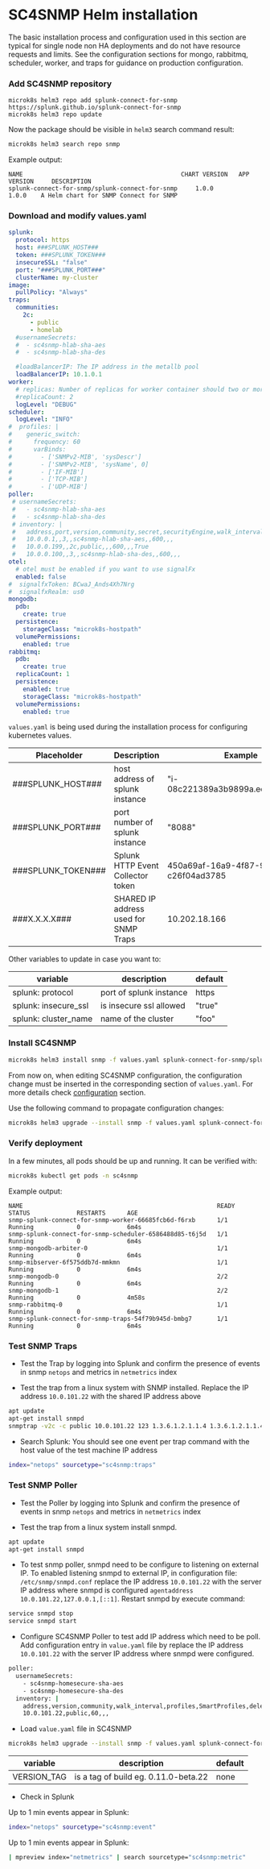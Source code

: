 # SC4SNMP Helm installation

The basic installation process and configuration used in this section are typical 
for single node non HA deployments and do not have resource requests and limits.
See the configuration sections for mongo, rabbitmq, scheduler, worker, and traps for guidance
on production configuration.

### Add SC4SNMP repository
```
microk8s helm3 repo add splunk-connect-for-snmp https://splunk.github.io/splunk-connect-for-snmp
microk8s helm3 repo update
```
Now the package should be visible in `helm3` search command result:
``` bash
microk8s helm3 search repo snmp
```
Example output:
``` 
NAME                                           	CHART VERSION 	APP VERSION   	DESCRIPTION                           
splunk-connect-for-snmp/splunk-connect-for-snmp	    1.0.0	      1.0.0	   A Helm chart for SNMP Connect for SNMP
```

### Download and modify values.yaml
```yaml
splunk:
  protocol: https
  host: ###SPLUNK_HOST###
  token: ###SPLUNK_TOKEN###
  insecureSSL: "false"
  port: "###SPLUNK_PORT###"
  clusterName: my-cluster
image:
  pullPolicy: "Always"
traps:
  communities:
    2c:
      - public
      - homelab
  #usernameSecrets:
  #  - sc4snmp-hlab-sha-aes
  #  - sc4snmp-hlab-sha-des

  #loadBalancerIP: The IP address in the metallb pool
  loadBalancerIP: 10.1.0.1
worker:
  # replicas: Number of replicas for worker container should two or more
  #replicaCount: 2
  logLevel: "DEBUG"
scheduler:
  logLevel: "INFO"
#  profiles: |
#    generic_switch:
#      frequency: 60
#      varBinds:
#        - ['SNMPv2-MIB', 'sysDescr']
#        - ['SNMPv2-MIB', 'sysName', 0]
#        - ['IF-MIB']
#        - ['TCP-MIB']
#        - ['UDP-MIB']
poller:
 # usernameSecrets:
 #   - sc4snmp-hlab-sha-aes
 #   - sc4snmp-hlab-sha-des
 # inventory: |
 #   address,port,version,community,secret,securityEngine,walk_interval,profiles,SmartProfiles,delete
 #   10.0.0.1,,3,,sc4snmp-hlab-sha-aes,,600,,,
 #   10.0.0.199,,2c,public,,,600,,,True
 #   10.0.0.100,,3,,sc4snmp-hlab-sha-des,,600,,,
otel:
  # otel must be enabled if you want to use signalFx
  enabled: false
#  signalfxToken: BCwaJ_Ands4Xh7Nrg
#  signalfxRealm: us0
mongodb:
  pdb:
    create: true
  persistence:
    storageClass: "microk8s-hostpath"
  volumePermissions:
    enabled: true
rabbitmq:
  pdb:
    create: true
  replicaCount: 1
  persistence:
    enabled: true
    storageClass: "microk8s-hostpath"
  volumePermissions:
    enabled: true
```

`values.yaml` is being used during the installation process for configuring kubernetes values.


| Placeholder   | Description  | Example  | 
|---|---|---|
| ###SPLUNK_HOST###  | host address of splunk instance   | "i-08c221389a3b9899a.ec2.splunkit.io"  | 
| ###SPLUNK_PORT###  | port number of splunk instance   | "8088"  | 
| ###SPLUNK_TOKEN### | Splunk HTTP Event Collector token  | 450a69af-16a9-4f87-9628-c26f04ad3785  |
| ###X.X.X.X###  | SHARED IP address used for SNMP Traps   | 10.202.18.166  |

Other variables to update in case you want to:

| variable | description | default |
| --- | --- | --- |
| splunk: protocol | port of splunk instance| https |
| splunk: insecure_ssl| is insecure ssl allowed | "true" |
| splunk: cluster_name | name of the cluster | "foo" |

### Install SC4SNMP
``` bash
microk8s helm3 install snmp -f values.yaml splunk-connect-for-snmp/splunk-connect-for-snmp --namespace=sc4snmp --create-namespace
```

From now on, when editing SC4SNMP configuration, the configuration change must be
inserted in the corresponding section of `values.yaml`. For more details check [configuration](../configuration/deployment-configuration.md) section.

Use the following command to propagate configuration changes:
``` bash
microk8s helm3 upgrade --install snmp -f values.yaml splunk-connect-for-snmp/splunk-connect-for-snmp --namespace=sc4snmp --create-namespace
```

### Verify deployment
In a few minutes, all pods should be up and running. It can be verified with:
``` bash
microk8s kubectl get pods -n sc4snmp
```
Example output:
``` 
NAME                                                      READY   STATUS             RESTARTS      AGE
snmp-splunk-connect-for-snmp-worker-66685fcb6d-f6rxb      1/1     Running            0             6m4s
snmp-splunk-connect-for-snmp-scheduler-6586488d85-t6j5d   1/1     Running            0             6m4s
snmp-mongodb-arbiter-0                                    1/1     Running            0             6m4s
snmp-mibserver-6f575ddb7d-mmkmn                           1/1     Running            0             6m4s
snmp-mongodb-0                                            2/2     Running            0             6m4s
snmp-mongodb-1                                            2/2     Running            0             4m58s
snmp-rabbitmq-0                                           1/1     Running            0             6m4s
snmp-splunk-connect-for-snmp-traps-54f79b945d-bmbg7       1/1     Running            0             6m4s
```

### Test SNMP Traps
- Test the Trap by logging into Splunk and confirm the presence of events
    in snmp `netops` and metrics in `netmetrics` index

-   Test the trap from a linux system with SNMP installed. Replace the IP address 
    `10.0.101.22` with the shared IP address above

``` bash
apt update
apt-get install snmpd
snmptrap -v2c -c public 10.0.101.22 123 1.3.6.1.2.1.1.4 1.3.6.1.2.1.1.4 s test
```

-   Search Splunk: You should see one event per trap command with the host value of the
    test machine IP address

``` bash
index="netops" sourcetype="sc4snmp:traps"
```

### Test SNMP Poller
- Test the Poller by logging into Splunk and confirm the presence of events
    in snmp `netops` and metrics in `netmetrics` index

- Test the trap from a linux system install snmpd.
    
``` bash
apt update
apt-get install snmpd
```

- To test snmp poller, snmpd need to be configure to listening on external IP. To enabled listening snmpd to external IP, 
in configuration file: `/etc/snmp/snmpd.conf` replace the IP address  `10.0.101.22` with the server IP address where snmpd is configured
`agentaddress  10.0.101.22,127.0.0.1,[::1]`. Restart snmpd by execute command:
``` bash
service snmpd stop
service snmpd start
```

- Configure SC4SNMP Poller to test add IP address which need to be poll. Add configuration entry in `value.yaml` file by 
replace the IP address `10.0.101.22` with the server IP address where snmpd were configured.
``` bash
poller:
  usernameSecrets:
    - sc4snmp-homesecure-sha-aes
    - sc4snmp-homesecure-sha-des
  inventory: |
    address,version,community,walk_interval,profiles,SmartProfiles,delete
    10.0.101.22,public,60,,,
```

- Load `value.yaml` file in SC4SNMP

``` bash
microk8s helm3 upgrade --install snmp -f values.yaml splunk-connect-for-snmp/splunk-connect-for-snmp --namespace=sc4snmp --create-namespace --version <VERSION_TAG>
```
| variable | description | default |
|---|---|---|
|VERSION_TAG| is a tag of build eg. 0.11.0-beta.22 | none|

-   Check in Splunk
 
 Up to 1 min events appear in Splunk:

``` bash
index="netops" sourcetype="sc4snmp:event"
```
 Up to 1 min events appear in Splunk:
``` bash
| mpreview index="netmetrics" | search sourcetype="sc4snmp:metric"
```

